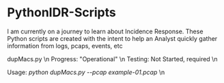 # PythonIDR-Scripts
I am currently on a journey to learn about Incidence Response. These Python scripts are created with the intent to help an Analyst quickly gather information from logs, pcaps, events, etc 

dupMacs.py \n
Progress: "Operational" \n
Testing: Not Started, required \n

Usage: *python dupMacs.py --pcap example-01.pcap* \n


